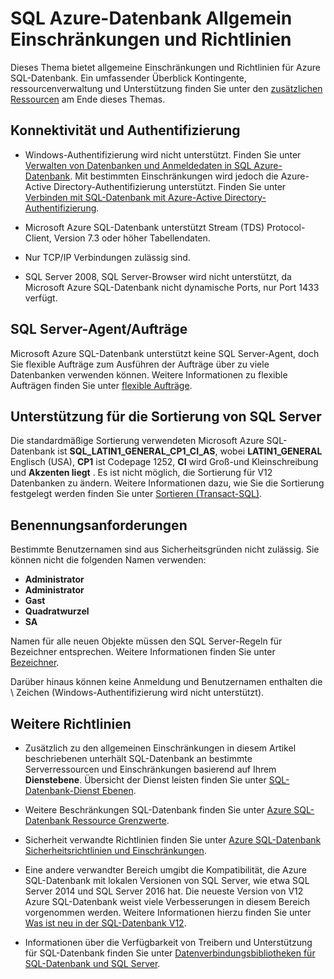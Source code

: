 <properties
   pageTitle="SQL Azure-Datenbank Allgemein Einschränkungen und Richtlinien"
   description="Diese Seite enthält einige allgemeinen Einschränkungen für Azure SQL-Datenbank als auch Bereiche Interoperabilität und Support."
   services="sql-database"
   documentationCenter="na"
   authors="CarlRabeler"
   manager="jhubbard"
   editor="monicar" />
<tags
   ms.service="sql-database"
   ms.devlang="na"
   ms.topic="article"
   ms.tgt_pltfrm="na"
   ms.workload="data-management"
   ms.date="09/06/2016"
   ms.author="carlrab" />

# <a name="azure-sql-database-general-limitations-and-guidelines"></a>SQL Azure-Datenbank Allgemein Einschränkungen und Richtlinien

Dieses Thema bietet allgemeine Einschränkungen und Richtlinien für Azure SQL-Datenbank. Ein umfassender Überblick Kontingente, ressourcenverwaltung und Unterstützung finden Sie unter den [zusätzlichen Ressourcen](#additional-guidelines) am Ende dieses Themas.

## <a name="connectivity-and-authentication"></a>Konnektivität und Authentifizierung

  - Windows-Authentifizierung wird nicht unterstützt. Finden Sie unter [Verwalten von Datenbanken und Anmeldedaten in SQL Azure-Datenbank](sql-database-manage-logins.md). Mit bestimmten Einschränkungen wird jedoch die Azure-Active Directory-Authentifizierung unterstützt. Finden Sie unter [Verbinden mit SQL-Datenbank mit Azure-Active Directory-Authentifizierung](sql-database-aad-authentication.md).

  - Microsoft Azure SQL-Datenbank unterstützt Stream (TDS) Protocol-Client, Version 7.3 oder höher Tabellendaten.

  - Nur TCP/IP Verbindungen zulässig sind.

  - SQL Server 2008, SQL Server-Browser wird nicht unterstützt, da Microsoft Azure SQL-Datenbank nicht dynamische Ports, nur Port 1433 verfügt.

## <a name="sql-server-agentjobs"></a>SQL Server-Agent/Aufträge

Microsoft Azure SQL-Datenbank unterstützt keine SQL Server-Agent, doch Sie flexible Aufträge zum Ausführen der Aufträge über zu viele Datenbanken verwenden können. Weitere Informationen zu flexible Aufträgen finden Sie unter [flexible Aufträge](sql-database-elastic-jobs-overview.md).

## <a name="sql-server-collation-support"></a>Unterstützung für die Sortierung von SQL Server

Die standardmäßige Sortierung verwendeten Microsoft Azure SQL-Datenbank ist **SQL_LATIN1_GENERAL_CP1_CI_AS**, wobei **LATIN1_GENERAL** Englisch (USA), **CP1** ist Codepage 1252, **CI** wird Groß-und Kleinschreibung und **Akzenten liegt** . Es ist nicht möglich, die Sortierung für V12 Datenbanken zu ändern. Weitere Informationen dazu, wie Sie die Sortierung festgelegt werden finden Sie unter [Sortieren (Transact-SQL)](https://msdn.microsoft.com/library/ms184391.aspx).

## <a name="naming-requirements"></a>Benennungsanforderungen

Bestimmte Benutzernamen sind aus Sicherheitsgründen nicht zulässig. Sie können nicht die folgenden Namen verwenden:

 - **Administrator**
 - **Administrator**
 - **Gast**
 - **Quadratwurzel**
 - **SA**

Namen für alle neuen Objekte müssen den SQL Server-Regeln für Bezeichner entsprechen. Weitere Informationen finden Sie unter [Bezeichner](https://msdn.microsoft.com/library/ms175874.aspx).

Darüber hinaus können keine Anmeldung und Benutzernamen enthalten die \ Zeichen (Windows-Authentifizierung wird nicht unterstützt).

## <a name="additional-guidelines"></a>Weitere Richtlinien

- Zusätzlich zu den allgemeinen Einschränkungen in diesem Artikel beschriebenen unterhält SQL-Datenbank an bestimmte Serverressourcen und Einschränkungen basierend auf Ihrem **Dienstebene**. Übersicht der Dienst leisten finden Sie unter [SQL-Datenbank-Dienst Ebenen](sql-database-service-tiers.md).

- Weitere Beschränkungen SQL-Datenbank finden Sie unter [Azure SQL-Datenbank Ressource Grenzwerte](sql-database-resource-limits.md).

- Sicherheit verwandte Richtlinien finden Sie unter [Azure SQL-Datenbank Sicherheitsrichtlinien und Einschränkungen](sql-database-security-guidelines.md).

- Eine andere verwandter Bereich umgibt die Kompatibilität, die Azure SQL-Datenbank mit lokalen Versionen von SQL Server, wie etwa SQL Server 2014 und SQL Server 2016 hat. Die neueste Version von V12 Azure SQL-Datenbank weist viele Verbesserungen in diesem Bereich vorgenommen werden. Weitere Informationen hierzu finden Sie unter [Was ist neu in der SQL-Datenbank V12](sql-database-v12-whats-new.md).

- Informationen über die Verfügbarkeit von Treibern und Unterstützung für SQL-Datenbank finden Sie unter [Datenverbindungsbibliotheken für SQL-Datenbank und SQL Server](sql-database-libraries.md).
